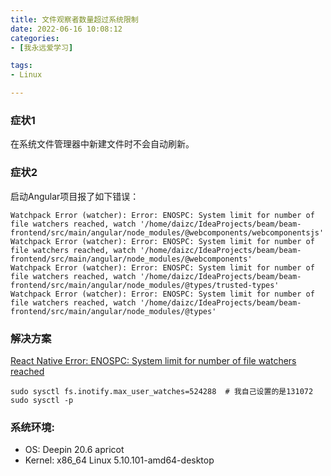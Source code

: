 ```yaml
---
title: 文件观察者数量超过系统限制
date: 2022-06-16 10:08:12
categories:
- [我永远爱学习]

tags:
- Linux

---
```


### 症状1
在系统文件管理器中新建文件时不会自动刷新。

### 症状2
启动Angular项目报了如下错误：



```log
Watchpack Error (watcher): Error: ENOSPC: System limit for number of file watchers reached, watch '/home/daizc/IdeaProjects/beam/beam-frontend/src/main/angular/node_modules/@webcomponents/webcomponentsjs'
Watchpack Error (watcher): Error: ENOSPC: System limit for number of file watchers reached, watch '/home/daizc/IdeaProjects/beam/beam-frontend/src/main/angular/node_modules/@webcomponents'
Watchpack Error (watcher): Error: ENOSPC: System limit for number of file watchers reached, watch '/home/daizc/IdeaProjects/beam/beam-frontend/src/main/angular/node_modules/@types/trusted-types'
Watchpack Error (watcher): Error: ENOSPC: System limit for number of file watchers reached, watch '/home/daizc/IdeaProjects/beam/beam-frontend/src/main/angular/node_modules/@types'
```

<!--more-->

### 解决方案
[React Native Error: ENOSPC: System limit for number of file watchers reached](https://stackoverflow.com/questions/55763428/react-native-error-enospc-system-limit-for-number-of-file-watchers-reached)


```shell
sudo sysctl fs.inotify.max_user_watches=524288  # 我自己设置的是131072
sudo sysctl -p
```


### 系统环境: 

- OS: Deepin 20.6 apricot
- Kernel: x86_64 Linux 5.10.101-amd64-desktop
